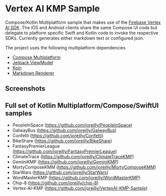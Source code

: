 # Vertex AI KMP Sample

Compose/Kotlin Multiplatform sample that makes use of the [Firebase Vertex AI SDK](https://firebase.google.com/products/vertex-ai-in-firebase).
The iOS and Android clients share the same Compose UI code but delegate to platform specific Swift and Kotlin code
to invoke the respective SDKs.  Currently generates either markdown text or configured json.


The project uses the following multiplatform dependencies 

- [Compose Multiplatform](https://jb.gg/compose)
- [Jetpack ViewModel](https://developer.android.com/topic/libraries/architecture/viewmodel)
- [Koin](https://github.com/InsertKoinIO/koin) 
- [Markdown Renderer](https://github.com/mikepenz/multiplatform-markdown-renderer)


## Screenshots



## Full set of Kotlin Multiplatform/Compose/SwiftUI samples

*  PeopleInSpace (https://github.com/joreilly/PeopleInSpace)
*  GalwayBus (https://github.com/joreilly/GalwayBus)
*  Confetti (https://github.com/joreilly/Confetti)
*  BikeShare (https://github.com/joreilly/BikeShare)
*  FantasyPremierLeague (https://github.com/joreilly/FantasyPremierLeague)
*  ClimateTrace (https://github.com/joreilly/ClimateTraceKMP)
*  GeminiKMP (https://github.com/joreilly/GeminiKMP)
*  MortyComposeKMM (https://github.com/joreilly/MortyComposeKMM)
*  StarWars (https://github.com/joreilly/StarWars)
*  WordMasterKMP (https://github.com/joreilly/WordMasterKMP)
*  Chip-8 (https://github.com/joreilly/chip-8)
*  Vertex-AI-KMP (https://github.com/joreilly/VertexAI-KMP-Sample)